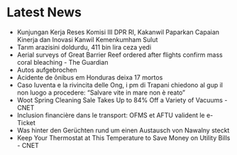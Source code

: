 # Latest News
-  Kunjungan Kerja Reses Komisi III DPR RI, Kakanwil Paparkan Capaian Kinerja dan Inovasi Kanwil Kemenkumham Sulut
-  Tarım arazisini doldurdu, 411 bin lira ceza yedi
-  Aerial surveys of Great Barrier Reef ordered after flights confirm mass coral bleaching - The Guardian
-  Autos aufgebrochen
-  Acidente de ônibus em Honduras deixa 17 mortos
-  Caso Iuventa e la rivincita delle Ong, i pm di Trapani chiedono al gup il non luogo a procedere: “Salvare vite in mare non è reato”
-  Woot Spring Cleaning Sale Takes Up to 84% Off a Variety of Vacuums - CNET
-  Inclusion financière dans le transport: OFMS et AFTU valident le e-Ticket
-  Was hinter den Gerüchten rund um einen Austausch von Nawalny steckt
-  Keep Your Thermostat at This Temperature to Save Money on Utility Bills - CNET
